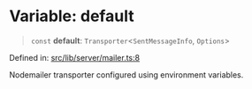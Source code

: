 # Variable: default

> `const` **default**: `Transporter`\<`SentMessageInfo`, `Options`\>

Defined in: [src/lib/server/mailer.ts:8](https://github.com/andrewski04/SvelteKit-Template/blob/f0b9cd97c48d96681ee3ffe7effd53d4bdf784a1/src/lib/server/mailer.ts#L8)

Nodemailer transporter configured using environment variables.
